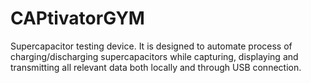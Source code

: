 # CAPtivatorGYM
Supercapacitor testing device. It is designed to automate process of charging/discharging supercapacitors while capturing, displaying and transmitting all relevant data both locally and through USB connection.
